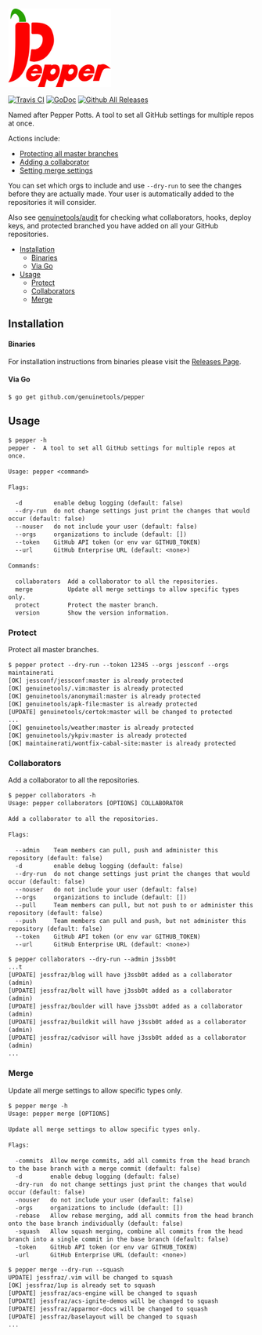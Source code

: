 <p align="left"><img src="logo/horizontal.png" alt="pepper" height="160px"></p>

[![Travis CI](https://img.shields.io/travis/genuinetools/pepper.svg?style=for-the-badge)](https://travis-ci.org/genuinetools/pepper)
[![GoDoc](https://img.shields.io/badge/godoc-reference-5272B4.svg?style=for-the-badge)](https://godoc.org/github.com/genuinetools/pepper)
[![Github All Releases](https://img.shields.io/github/downloads/genuinetools/pepper/total.svg?style=for-the-badge)](https://github.com/genuinetools/pepper/releases)

Named after Pepper Potts. A tool to set all GitHub settings for multiple repos at once. 

Actions include:

- [Protecting all master branches](#protect)
- [Adding a collaborator](#collaborators)
- [Setting merge settings](#merge)

You can set which orgs to include and use `--dry-run` to see the
changes before they are actually made. Your user is automatically added to the
repositories it will consider.

Also see [genuinetools/audit](https://github.com/genuinetools/audit) for checking what
collaborators, hooks, deploy keys, and protected branched you have added on
all your GitHub repositories.

 * [Installation](README.md#installation)
      * [Binaries](README.md#binaries)
      * [Via Go](README.md#via-go)
 * [Usage](README.md#usage)
   * [Protect](README.md#protect)
   * [Collaborators](README.md#collaborators)
   * [Merge](README.md#merge)

## Installation

#### Binaries

For installation instructions from binaries please visit the [Releases Page](https://github.com/genuinetools/pepper/releases).

#### Via Go

```console
$ go get github.com/genuinetools/pepper
```

## Usage

```console
$ pepper -h
pepper -  A tool to set all GitHub settings for multiple repos at once.

Usage: pepper <command>

Flags:

  -d         enable debug logging (default: false)
  --dry-run  do not change settings just print the changes that would occur (default: false)
  --nouser   do not include your user (default: false)
  --orgs     organizations to include (default: [])
  --token    GitHub API token (or env var GITHUB_TOKEN) 
  --url      GitHub Enterprise URL (default: <none>)

Commands:

  collaborators  Add a collaborator to all the repositories.
  merge          Update all merge settings to allow specific types only.
  protect        Protect the master branch.
  version        Show the version information.
```

### Protect

Protect all master branches.

```console
$ pepper protect --dry-run --token 12345 --orgs jessconf --orgs maintainerati
[OK] jessconf/jessconf:master is already protected
[OK] genuinetools/.vim:master is already protected
[OK] genuinetools/anonymail:master is already protected
[OK] genuinetools/apk-file:master is already protected
[UPDATE] genuinetools/certok:master will be changed to protected
...
[OK] genuinetools/weather:master is already protected
[OK] genuinetools/ykpiv:master is already protected
[OK] maintainerati/wontfix-cabal-site:master is already protected
```

### Collaborators

Add a collaborator to all the repositories.

```console
$ pepper collaborators -h
Usage: pepper collaborators [OPTIONS] COLLABORATOR

Add a collaborator to all the repositories.

Flags:

  --admin    Team members can pull, push and administer this repository (default: false)
  -d         enable debug logging (default: false)
  --dry-run  do not change settings just print the changes that would occur (default: false)
  --nouser   do not include your user (default: false)
  --orgs     organizations to include (default: [])
  --pull     Team members can pull, but not push to or administer this repository (default: false)
  --push     Team members can pull and push, but not administer this repository (default: false)
  --token    GitHub API token (or env var GITHUB_TOKEN)
  --url      GitHub Enterprise URL (default: <none>)
```

```console
$ pepper collaborators --dry-run --admin j3ssb0t
...t 
[UPDATE] jessfraz/blog will have j3ssb0t added as a collaborator (admin)
[UPDATE] jessfraz/bolt will have j3ssb0t added as a collaborator (admin)
[UPDATE] jessfraz/boulder will have j3ssb0t added as a collaborator (admin)
[UPDATE] jessfraz/buildkit will have j3ssb0t added as a collaborator (admin)
[UPDATE] jessfraz/cadvisor will have j3ssb0t added as a collaborator (admin)
...
```

### Merge

Update all merge settings to allow specific types only.

```console
$ pepper merge -h
Usage: pepper merge [OPTIONS]

Update all merge settings to allow specific types only.

Flags:

  -commits  Allow merge commits, add all commits from the head branch to the base branch with a merge commit (default: false)
  -d        enable debug logging (default: false)
  -dry-run  do not change settings just print the changes that would occur (default: false)
  -nouser   do not include your user (default: false)
  -orgs     organizations to include (default: [])
  -rebase   Allow rebase merging, add all commits from the head branch onto the base branch individually (default: false)
  -squash   Allow squash merging, combine all commits from the head branch into a single commit in the base branch (default: false)
  -token    GitHub API token (or env var GITHUB_TOKEN)
  -url      GitHub Enterprise URL (default: <none>)
```

```console
$ pepper merge --dry-run --squash
UPDATE] jessfraz/.vim will be changed to squash
[OK] jessfraz/1up is already set to squash
[UPDATE] jessfraz/acs-engine will be changed to squash
[UPDATE] jessfraz/acs-ignite-demos will be changed to squash
[UPDATE] jessfraz/apparmor-docs will be changed to squash
[UPDATE] jessfraz/baselayout will be changed to squash
...
```
